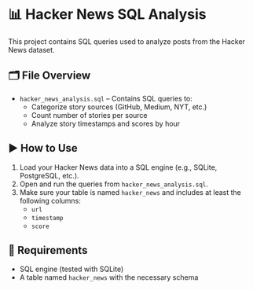 # 📊 Hacker News SQL Analysis

This project contains SQL queries used to analyze posts from the Hacker News dataset.

## 🗂️ File Overview

- `hacker_news_analysis.sql` – Contains SQL queries to:
  - Categorize story sources (GitHub, Medium, NYT, etc.)
  - Count number of stories per source
  - Analyze story timestamps and scores by hour

## ▶️ How to Use

1. Load your Hacker News data into a SQL engine (e.g., SQLite, PostgreSQL, etc.).
2. Open and run the queries from `hacker_news_analysis.sql`.
3. Make sure your table is named `hacker_news` and includes at least the following columns:
   - `url`
   - `timestamp`
   - `score`

## 📎 Requirements

- SQL engine (tested with SQLite)
- A table named `hacker_news` with the necessary schema




